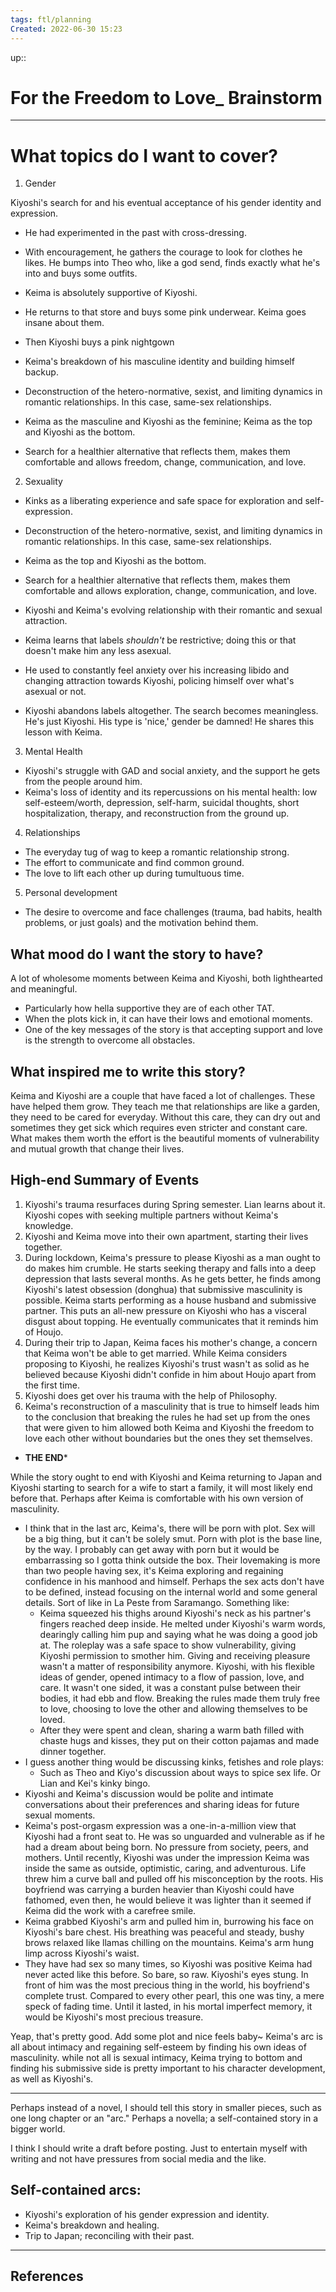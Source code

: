 ```yaml
---
tags: ftl/planning  
Created: 2022-06-30 15:23
---
```


up::
# For the Freedom to Love_ Brainstorm

---

# What topics do I want to cover?

1. Gender

Kiyoshi's search for and his eventual acceptance of his gender identity and expression.

- He had experimented in the past with cross-dressing.
- With encouragement, he gathers the courage to look for clothes he likes. He bumps into Theo who, like a god send, finds exactly what he's into and buys some outfits.
- Keima is absolutely supportive of Kiyoshi.
- He returns to that store and buys some pink underwear. Keima goes insane about them.
- Then Kiyoshi buys a pink nightgown

- Keima's breakdown of his masculine identity and building himself backup.

- Deconstruction of the hetero-normative, sexist, and limiting dynamics in romantic relationships. In this case, same-sex relationships.

- Keima as the masculine and Kiyoshi as the feminine; Keima as the top and Kiyoshi as the bottom.

- Search for a healthier alternative that reflects them, makes them comfortable and allows freedom, change, communication, and love.

2. Sexuality

- Kinks as a liberating experience and safe space for exploration and self-expression.

- Deconstruction of the hetero-normative, sexist, and limiting dynamics in romantic relationships. In this case, same-sex relationships.

- Keima as the top and Kiyoshi as the bottom.

- Search for a healthier alternative that reflects them, makes them comfortable and allows exploration, change, communication, and love.

- Kiyoshi and Keima's evolving relationship with their romantic and sexual attraction.

- Keima learns that labels *shouldn't* be restrictive; doing this or that doesn't make him any less asexual.

- He used to constantly feel anxiety over his increasing libido and changing attraction towards Kiyoshi, policing himself over what's asexual or not.

- Kiyoshi abandons labels altogether. The search becomes meaningless. He's just Kiyoshi. His type is 'nice,' gender be damned! He shares this lesson with Keima.

3. Mental Health

- Kiyoshi's struggle with GAD and social anxiety, and the support he gets from the people around him.
- Keima's loss of identity and its repercussions on his mental health: low self-esteem/worth, depression, self-harm, suicidal thoughts, short hospitalization, therapy, and reconstruction from the ground up.

4. Relationships

- The everyday tug of wag to keep a romantic relationship strong.
- The effort to communicate and find common ground.
- The love to lift each other up during tumultuous time.

5. Personal development

- The desire to overcome and face challenges (trauma, bad habits, health problems, or just goals) and the motivation behind them.

## What mood do I want the story to have?

A lot of wholesome moments between Keima and Kiyoshi, both lighthearted and meaningful.

- Particularly how hella supportive they are of each other TAT.
- When the plots kick in, it can have their lows and emotional moments.
- One of the key messages of the story is that accepting support and love is the strength to overcome all obstacles.

## What inspired me to write this story?

Keima and Kiyoshi are a couple that have faced a lot of challenges. These have helped them grow. They teach me that relationships are like a garden, they need to be cared for everyday. Without this care, they can dry out and sometimes they get sick which requires even stricter and constant care. What makes them worth the effort is the beautiful moments of vulnerability and mutual growth that change their lives.

## High-end Summary of Events

1. Kiyoshi's trauma resurfaces during Spring semester. Lian learns about it. Kiyoshi copes with seeking multiple partners without Keima's knowledge.
2. Kiyoshi and Keima move into their own apartment, starting their lives together.
3. During lockdown, Keima's pressure to please Kiyoshi as a man ought to do makes him crumble. He starts seeking therapy and falls into a deep depression that lasts several months. As he gets better, he finds among Kiyoshi's latest obsession (donghua) that submissive masculinity is possible. Keima starts performing as a house husband and submissive partner. This puts an all-new pressure on Kiyoshi who has a visceral disgust about topping. He eventually communicates that it reminds him of Houjo.
4. During their trip to Japan, Keima faces his mother's change, a concern that Keima won't be able to get married. While Keima considers proposing to Kiyoshi, he realizes Kiyoshi's trust wasn't as solid as he believed because Kiyoshi didn't confide in him about Houjo apart from the first time.
5. Kiyoshi does get over his trauma with the help of Philosophy.
6. Keima's reconstruction of a masculinity that is true to himself leads him to the conclusion that breaking the rules he had set up from the ones that were given to him allowed both Keima and Kiyoshi the freedom to love each other without boundaries but the ones they set themselves.
- **THE END***

While the story ought to end with Kiyoshi and Keima returning to Japan and Kiyoshi starting to search for a wife to start a family, it will most likely end before that. Perhaps after Keima is comfortable with his own version of masculinity.

- I think that in the last arc, Keima's, there will be porn with plot. Sex will be a big thing, but it can't be solely smut. Porn with plot is the base line, by the way. I probably can get away with porn but it would be embarrassing so I gotta think outside the box. Their lovemaking is more than two people having sex, it's Keima exploring and regaining confidence in his manhood and himself. Perhaps the sex acts don't have to be defined, instead focusing on the internal world and some general details. Sort of like in La Peste from Saramango. Something like:
	- Keima squeezed his thighs around Kiyoshi's neck as his partner's fingers reached deep inside. He melted under Kiyoshi's warm words, dearingly calling him pup and saying what he was doing a good job at. The roleplay was a safe space to show vulnerability, giving Kiyoshi permission to smother him. Giving and receiving pleasure wasn't a matter of responsibility anymore. Kiyoshi, with his flexible ideas of gender, opened intimacy to a flow of passion, love, and care. It wasn't one sided, it was a constant pulse between their bodies, it had ebb and flow. Breaking the rules made them truly free to love, choosing to love the other and allowing themselves to be loved.
	- After they were spent and clean, sharing a warm bath filled with chaste hugs and kisses, they put on their cotton pajamas and made dinner together.
- I guess another thing would be discussing kinks, fetishes and role plays:
	- Such as Theo and Kiyo's discussion about ways to spice sex life. Or Lian and Kei's kinky bingo.
- Kiyoshi and Keima's discussion would be polite and intimate conversations about their preferences and sharing ideas for future sexual moments.
- Keima's post-orgasm expression was a one-in-a-million view that Kiyoshi had a front seat to. He was so unguarded and vulnerable as if he had a dream about being born. No pressure from society, peers, and mothers. Until recently, Kiyoshi was under the impression Keima was inside the same as outside, optimistic, caring, and adventurous. Life threw him a curve ball and pulled off his misconception by the roots. His boyfriend was carrying a burden heavier than Kiyoshi could have fathomed, even then, he would believe it was lighter than it seemed if Keima did the work with a carefree smile.
- Keima grabbed Kiyoshi's arm and pulled him in, burrowing his face on Kiyoshi's bare chest. His breathing was peaceful and steady, bushy brows relaxed like llamas chilling on the mountains. Keima's arm hung limp across Kiyoshi's waist.
- They have had sex so many times, so Kiyoshi was positive Keima had never acted like this before. So bare, so raw. Kiyoshi's eyes stung. In front of him was the most precious thing in the world, his boyfriend's complete trust. Compared to every other pearl, this one was tiny, a mere speck of fading time. Until it lasted, in his mortal imperfect memory, it would be Kiyoshi's most precious treasure.

Yeap, that's pretty good. Add some plot and nice feels baby~ Keima's arc is all about intimacy and regaining self-esteem by finding his own ideas of masculinity. while not all is sexual intimacy, Keima trying to bottom and finding his submissive side is pretty important to his character development, as well as Kiyoshi's.

---

Perhaps instead of a novel, I should tell this story in smaller pieces, such as one long chapter or an "arc." Perhaps a novella; a self-contained story in a bigger world.

I think I should write a draft before posting. Just to entertain myself with writing and not have pressures from social media and the like.

## Self-contained arcs:

- Kiyoshi's exploration of his gender expression and identity.
- Keima's breakdown and healing.
- Trip to Japan; reconciling with their past.

---

## References
